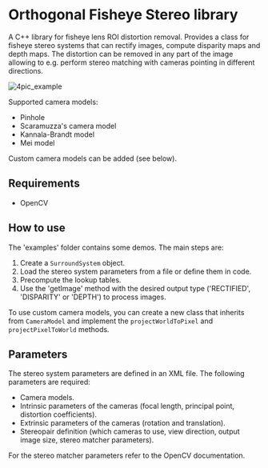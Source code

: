 # Orthogonal Fisheye Stereo library

A C++ library for fisheye lens ROI distortion removal. Provides a class for fisheye stereo systems that can rectify images, compute disparity maps and depth maps. The distortion can be removed in any part of the image allowing to e.g. perform stereo matching with cameras pointing in different directions.

![4pic_example](https://github.com/QuoZer/fy_lib_source/assets/57410392/028f6c62-9bed-4eb7-8c66-98c6d28a7224)

Supported camera models:
- Pinhole
- Scaramuzza's camera model
- Kannala-Brandt model
- Mei model
  
Custom camera models can be added (see below).

## Requirements 
- OpenCV

## How to use

The 'examples' folder contains some demos. The main steps are:
1. Create a `SurroundSystem` object.
2. Load the stereo system parameters from a file or define them in code.
3. Precompute the lookup tables.
4. Use the 'getImage' method with the desired output type ('RECTIFIED', 'DISPARITY' or 'DEPTH') to process images.

To use custom camera models, you can create a new class that inherits from `CameraModel` and implement the `projectWorldToPixel` and `projectPixelToWorld` methods.

## Parameters 

The stereo system parameters are defined in an XML file. The following parameters are required:

 - Camera models.
 - Intrinsic parameters of the cameras (focal length, principal point, distortion coefficients).
 - Extrinsic parameters of the cameras (rotation and translation).
 - Stereopair definition (which cameras to use, view direction, output image size, stereo matcher parameters).

For the stereo matcher parameters refer to the OpenCV documentation.


